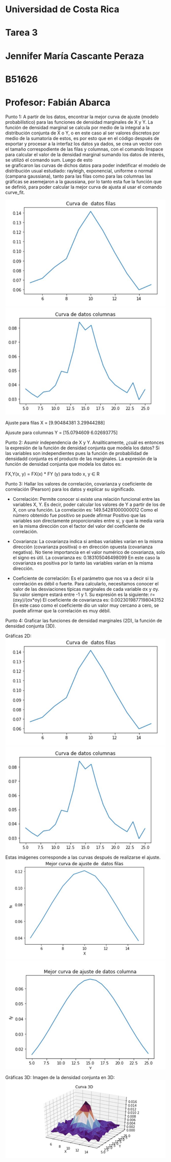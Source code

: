 # Universidad de Costa Rica
# Tarea 3  
# Jennifer María Cascante Peraza  
# B51626
# Profesor: Fabián Abarca

Punto 1: A partir de los datos, encontrar la mejor curva de ajuste (modelo probabilístico) para las funciones de densidad marginales de X y Y.
La función de densidad marginal se calcula por medio de la integral a la distribución conjunta de X o Y, o en este caso al ser valores discretos por medio de la
sumatoria de estos, es por esto que en el código después de exportar y procesar a la interfaz los datos ya dados, se crea un vector con el tamaño correspodiente de
las filas y columnas, con el comando linspace para calcular el valor de la densidad marginal sumando los datos de interés, se utilizó el comando sum. Luego de esto    
se graficaron las curvas de dichos datos para poder indetificar el modelo de distribución usual estudiado: rayleigh, exponencial, uniforme o normal (campana gaussiana),
tanto para las filas como para las columnas las gráficas se asemejaron a la gaussiana, por lo tanto esta fue la función que se definió, para poder calcular la mejor curva de ajusta al usar el comando curve_fit.

![Y](1.JPG)
![Y](2.JPG)

Ajuste para filas X = [9.90484381 3.29944288]

Ajusute para columnas Y = [15.0794609   6.02693775]


Punto 2: Asumir independencia de X y Y. Analíticamente, ¿cuál es entonces la expresión de la función de densidad conjunta que modela los datos?
Si las variables son independientes pues la función de probabilidad  de densidadd conjunta es el producto de las marginales. La expresión de la función de densidad conjunta que modela los datos es:

FX,Y(x, y) = FX(x) * FY (y) para todo x, y ∈ R

Punto 3: Hallar los valores de correlación, covarianza y coeficiente de correlación (Pearson) para los datos y explicar su significado.

- Correlación: Permite conocer si existe una relación funcional entre las variables X, Y. Es decir, poder calcular los valores de Y a partir de los de X, con una función.
La correlación es: 149.54281000000012
Como el número obtenido fue positivo se puede afirmar Positivo que las variables son directamente proporcionales entre sí,  y que la media varía en la misma dirección con el factor del valor del coeficiente de correlación.

- Covarianza: La covarianza indica si ambas variables varían en la misma dirección (covarianza positiva) o en dirección opuesta (covarianza negativa). No tiene importancia en el valor numérico de covarianza, solo el signo es útil.
La covarianza es: 0.183105046498099
En este caso la covarianza es positiva por lo tanto las variables varían en la misma dirección.

- Coeficiente de correlación:  Es el parámetro que nos va a decir si la correlación es débil o fuerte. Para calcularlo, necesitamos conocer el valor de las desviaciones típicas marginales de cada variable σx y σy. Su valor siempre estará entre -1 y 1. Su expresión es la siguiente: r= (σxy)/(σx*σy)
El coeficiente de covarianza es: 0.0023019877198043152
En este caso como el coeficiente dio un valor muy cercano a cero, se puede afirmar que la correlación es muy débil.


Punto 4: Graficar las funciones de densidad marginales (2D), la función de densidad conjunta (3D).

Gráficas 2D:
![Tarea3](1.JPG)
![Tarea3](2.JPG)
Estas imágenes corresponde a las curvas después de realizarse el ajuste.
![Y](3.JPG)
![Y](4.JPG)

Gráficas 3D:
Imagen de la densidad conjunta en 3D:
![Y](5.JPG)


